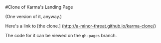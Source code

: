 #Clone of Karma's Landing Page

(One version of it, anyway.)

Here's a link to [the clone.] (http://a-minor-threat.github.io/karma-clone/)

The code for it can be viewed on the `gh-pages` branch.